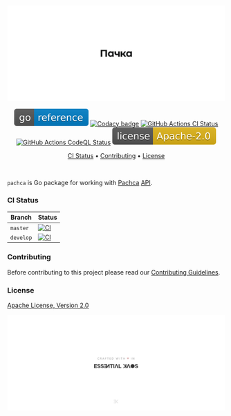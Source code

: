 <p align="center"><a href="#readme"><img src=".github/images/card.svg"/></a></p>

<p align="center">
  <a href="https://kaos.sh/g/pachca"><img src=".github/images/godoc.svg"/></a>
  <a href="https://kaos.sh/y/pachca"><img src="https://kaos.sh/y/b434ebac89384823b1b1e06771618e09.svg" alt="Codacy badge" /></a>
  <a href="https://kaos.sh/w/pachca/ci"><img src="https://kaos.sh/w/pachca/ci.svg" alt="GitHub Actions CI Status" /></a>
  <a href="https://kaos.sh/w/pachca/codeql"><img src="https://kaos.sh/w/pachca/codeql.svg" alt="GitHub Actions CodeQL Status" /></a>
  <a href="#license"><img src=".github/images/license.svg"/></a>
</p>

<p align="center"><a href="#ci-status">CI Status</a> • <a href="#contributing">Contributing</a> • <a href="#license">License</a></p>

<br/>

`pachca` is Go package for working with [Pachca](https://www.pachca.com) [API](https://crm.pachca.com/dev/getting-started/requests-and-responses/).

### CI Status

| Branch | Status |
|--------|----------|
| `master` | [![CI](https://kaos.sh/w/pachca/ci.svg?branch=master)](https://kaos.sh/w/pachca/ci?query=branch:master) |
| `develop` | [![CI](https://kaos.sh/w/pachca/ci.svg?branch=develop)](https://kaos.sh/w/pachca/ci?query=branch:develop) |

### Contributing

Before contributing to this project please read our [Contributing Guidelines](https://github.com/essentialkaos/.github/blob/master/CONTRIBUTING.md).

### License

[Apache License, Version 2.0](http://www.apache.org/licenses/LICENSE-2.0)

<p align="center"><a href="https://kaos.dev"><img src="https://raw.githubusercontent.com/essentialkaos/.github/refs/heads/master/images/ekgh.svg"/></a></p>
